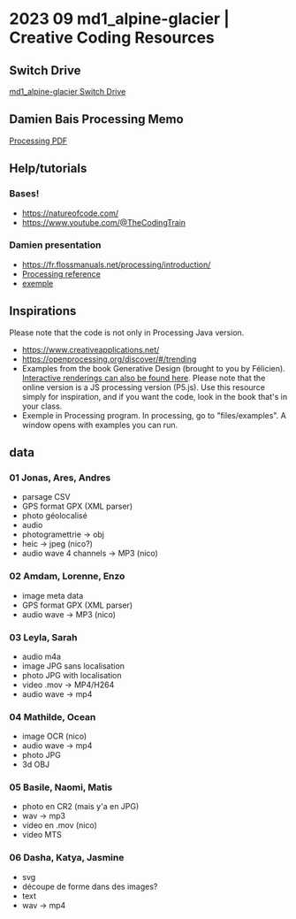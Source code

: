 # 2023 09 md1_alpine-glacier | Creative Coding Resources

## Switch Drive

[md1_alpine-glacier Switch Drive](https://drive.switch.ch/index.php/s/oaMFykQOKPN4VcE?path=%2F)


## Damien Bais Processing Memo

[Processing PDF](https://github.com/randomDam/memo_processing)

## Help/tutorials

### Bases!

- https://natureofcode.com/
- https://www.youtube.com/@TheCodingTrain

### Damien presentation

- https://fr.flossmanuals.net/processing/introduction/
- [Processing reference](https://processing.org/reference)
- [exemple](https://processing.org/examples/)

## Inspirations
Please note that the code is not only in Processing Java version.

- https://www.creativeapplications.net/
- https://openprocessing.org/discover/#/trending
- Examples from the book Generative Design (brought to you by Félicien). [Interactive renderings can also be found here](http://www.generative-gestaltung.de/2/). Please note that the online version is a JS processing version (P5.js). Use this resource simply for inspiration, and if you want the code, look in the book that's in your class. 
- Exemple in Processing program. In processing, go to "files/examples". A window opens with examples you can run.


## data 

### 01 Jonas, Ares, Andres
- parsage CSV
- GPS format GPX (XML parser)
- photo géolocalisé
- audio
- photogramettrie -> obj
- heic -> jpeg (nico?)
- audio wave 4 channels -> MP3 (nico)

### 02 Amdam, Lorenne, Enzo
- image meta data
- GPS format GPX (XML parser)
- audio wave -> MP3 (nico)


### 03 Leyla, Sarah
- audio m4a
- image JPG sans localisation
- photo JPG with localisation
- video .mov -> MP4/H264
- audio wave -> mp4


### 04 Mathilde, Ocean
- image OCR (nico)
- audio wave -> mp4
- photo JPG
- 3d OBJ


### 05 Basile, Naomi, Matis
- photo en CR2 (mais y'a en JPG)
- wav -> mp3
- video en .mov (nico)
- video MTS


### 06 Dasha, Katya, Jasmine
- svg
- découpe de forme dans des images?
- text
- wav -> mp4

